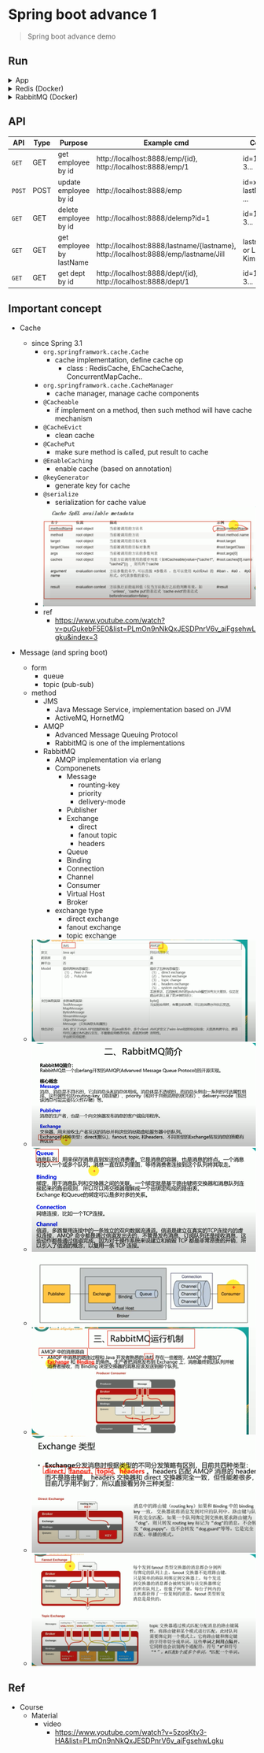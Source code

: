 # Spring boot advance 1
> Spring boot advance demo


## Run

<details>
<summary>App</summary>

```bash
#---------------------------
# Run app
#---------------------------

# build
mvn package

# run
java -jar <built_jar>


#---------------------------
# Run Mysql
#---------------------------
brew services start mysql
mysql -u root
```

</details>


<details>
<summary>Redis (Docker)</summary>

```bash
#---------------------------
# Run Redis
#---------------------------

# Install Redis (Docker)
# https://hub.docker.com/_/redis
# https://www.youtube.com/watch?v=c3lLy3KCjYk&list=PLmOn9nNkQxJESDPnrV6v_aiFgsehwLgku&index=10
docker pull redis

# check pull images
docker images

# run Redis (Docker)
# -d : run in background
# -p : expose docker internal 6379 port to local machine's 6379 port 
# --name : name docker instance
# name of iamge we want to run
docker run -d -p 6379:6379 --name myredis redis

docker ps -a

redis-cli

# remove/stop container
docker stop <container_id>
docker rm  <container_id>

# basic command
# https://redis.io/commands/

# 1) String
# append to key (msg)
append msg hello
append msg world

# get by key
get msg

# 2) List
# push into list
LPUSH mylist 1 2 3

# pop element from list (from left, right)
LPOP mylist
RPOP mylist

# 3) Set
SADD myset tim jack

SMEMBERS myset

# 4) check is elment in a key
SISMEMBER myset lynn
SISMEMBER myset tim
```
</details>


<details>
<summary>RabbitMQ (Docker)</summary>

```bash
#---------------------------
# Run Redis
#---------------------------

# Install RabbitMQ (Docker)
# https://www.youtube.com/watch?v=IVjsiu0OrfQ&list=PLmOn9nNkQxJESDPnrV6v_aiFgsehwLgku&index=16
# management : has UI
docker pull rabbitmq:3.10-management

# check pull images
docker images

# run Redis (Docker)
# -d : run in background
# -p : expose docker internal 6379 port to local machine's 6379 port 
# --name : name docker instance
# name of iamge we want to run
# 5672 : client, RabbitMQ port, 15672: UI port
docker run -d -p 5672:5672 -p 15672:15672 --name myrabbitmq <docker_img_id>

# visit RabbitMQ UI
# http://localhost:15672/

docker ps -a

# remove/stop container
docker stop <container_id>
docker rm  <container_id>
```
</details>

## API

| API | Type | Purpose | Example cmd | Comment|
| ----- | -------- | ---- | ----- | ---- |
| `GET` | GET | get employee by id | http://localhost:8888/emp/{id}, http://localhost:8888/emp/1|id=1 or 2 or 3...|
| `POST` | POST | update employee by id | http://localhost:8888/emp |id=xxx, lastName=yyy ...|
| `GET` | GET | delete employee by id | http://localhost:8888/delemp?id=1 |id=1 or 2 or 3...|
| `GET` | GET | get employee by lastName | http://localhost:8888/lastname/{lastname}, http://localhost:8888/emp/lastname/Jill |lastname=Bob or Lily or Kim...|
| `GET` | GET | get dept by id | http://localhost:8888/dept/{id}, http://localhost:8888/dept/1|id=1 or 2 or 3...|

## Important concept

- Cache
	- since Spring 3.1
		- `org.springframwork.cache.Cache`
			- cache implementation, define cache op
				- class : RedisCache, EhCacheCache, ConcurrentMapCache..
		- `org.springframwork.cache.CacheManager`
			- cache manager, manage cache components
		- `@Cacheable`
			- if implement on a method, then such method will have cache mechanism
		- `@CacheEvict`
			- clean cache
		- `@CachePut`
			- make sure method is called, put result to cache
		- `@EnableCaching`
			- enable cache (based on annotation)
		- `@keyGenerator`
			- generate key for cache
		- `@serialize`
			- serialization for cache value
		- <img src ="https://github.com/yennanliu/SpringPlayground/blob/main/springBootAdvance1/doc/pic/cache1.png">
		- ref
			- https://www.youtube.com/watch?v=puGukebF5E0&list=PLmOn9nNkQxJESDPnrV6v_aiFgsehwLgku&index=3

- Message (and spring boot)
	- form
		- queue
		- topic (pub-sub)
	- method
		- JMS
			- Java Message Service, implementation based on JVM
			- ActiveMQ, HornetMQ
		- AMQP
			- Advanced Message Queuing Protocol
			- RabbitMQ is one of the implementations
		- RabbitMQ
			- AMQP implementation via erlang
			- Componenets
				- Message
					- rounting-key
					- priority
					- delivery-mode
				- Publisher
				- Exchange
					- direct
					- fanout topic
					- headers
				- Queue
				- Binding
				- Connection
				- Channel
				- Consumer
				- Virtual Host
				- Broker
			- exchange type
				- direct exchange
				- fanout exchange
				- topic exchange
	- <img src ="https://github.com/yennanliu/SpringPlayground/blob/main/springBootAdvance1/doc/pic/jms_amqp.png">
	- <img src ="https://github.com/yennanliu/SpringPlayground/blob/main/springBootAdvance1/doc/pic/RabbitMQ1.png">
	- <img src ="https://github.com/yennanliu/SpringPlayground/blob/main/springBootAdvance1/doc/pic/RabbitMQ2.png">
	- <img src ="https://github.com/yennanliu/SpringPlayground/blob/main/springBootAdvance1/doc/pic/RabbitMQ3.png">
	- <img src ="https://github.com/yennanliu/SpringPlayground/blob/main/springBootAdvance1/doc/pic/RabbitMQ4.png">
	- <img src ="https://github.com/yennanliu/SpringPlayground/blob/main/springBootAdvance1/doc/pic/RabbitMQ5.png">
	- <img src ="https://github.com/yennanliu/SpringPlayground/blob/main/springBootAdvance1/doc/pic/RabbitMQ6.png">


## Ref
- Course
	- Material
		- video
			- https://www.youtube.com/watch?v=5zosKtv3-HA&list=PLmOn9nNkQxJESDPnrV6v_aiFgsehwLgku
